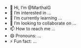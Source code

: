 - 👋 Hi, I’m @MarthaIG
- 👀 I’m interested in ...
- 🌱 I’m currently learning ...
- 💞️ I’m looking to collaborate on ...
- 📫 How to reach me ...
- 😄 Pronouns: ...
- ⚡ Fun fact: ...

<!---
MarthaIG/MarthaIG is a ✨ special ✨ repository because its `README.md` (this file) appears on your GitHub profile.
You can click the Preview link to take a look at your changes.
--->
